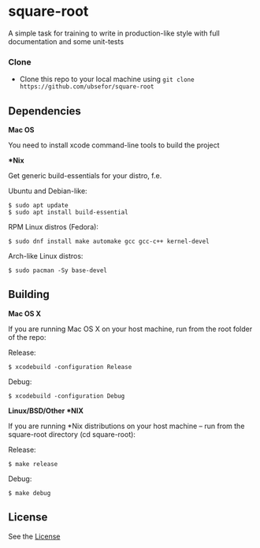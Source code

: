 # square-root

A simple task for training to write in production-like style with full documentation and some unit-tests

### Clone

- Clone this repo to your local machine using `git clone https://github.com/ubsefor/square-root`

  

## Dependencies

**Mac OS**

You need to install xcode command-line tools to build the project

**\*Nix**

Get generic build-essentials for your distro, f.e.

Ubuntu and Debian-like: 

```shell
$ sudo apt update
$ sudo apt install build-essential
```

RPM Linux distros (Fedora):

```shell
$ sudo dnf install make automake gcc gcc-c++ kernel-devel
```

Arch-like Linux distros:

```shell
$ sudo pacman -Sy base-devel
```



## Building

**Mac OS X**

If you are running Mac OS X on your host machine, run from the root folder of the repo:

Release:
```shell
$ xcodebuild -configuration Release
```

Debug:
```shell
$ xcodebuild -configuration Debug
```

**Linux/BSD/Other \*NIX**

If you are running  \*Nix distributions on your host machine  – run from the square-root directory (cd square-root):

Release:
```shell
$ make release
```

Debug:
```shell
$ make debug
```


## License 

See the [License](LICENSE)

